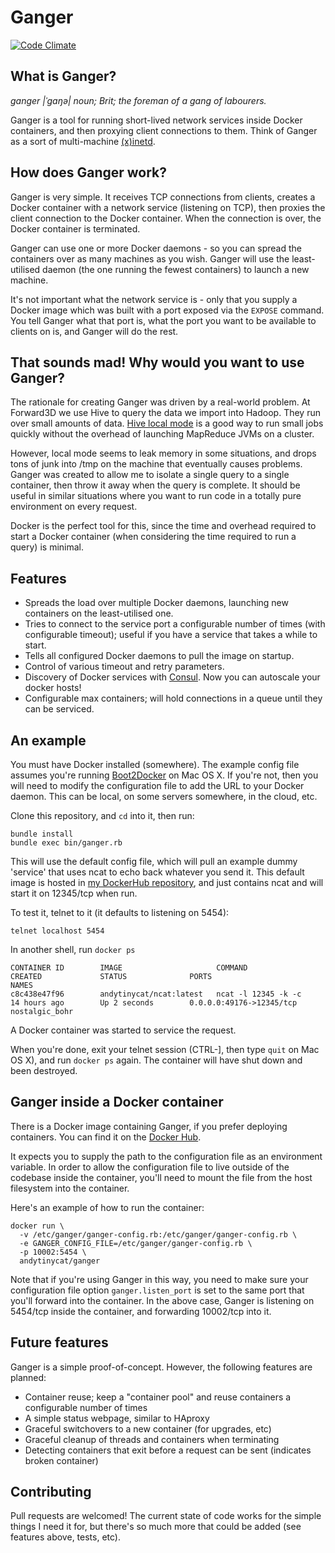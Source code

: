 # Ganger

[![Code Climate](https://codeclimate.com/github/andytinycat/ganger/badges/gpa.svg)](https://codeclimate.com/github/andytinycat/ganger)

## What is Ganger?

_ganger |ˈgaŋə| noun; Brit; the foreman of a gang of labourers._

Ganger is a tool for running short-lived network services inside Docker containers, and then
proxying client connections to them. Think of Ganger as a sort of 
multi-machine [(x)inetd](http://en.wikipedia.org/wiki/Xinetd). 

## How does Ganger work?

Ganger is very simple. It receives TCP connections from clients, creates a Docker container
with a network service (listening on TCP), then proxies the client connection to the Docker
container. When the connection is over, the Docker container is terminated.

Ganger can use one or more Docker daemons - so you can spread the containers over as many
machines as you wish. Ganger will use the least-utilised daemon (the one running the fewest 
containers) to launch a new machine.

It's not important what the network service is - only that you supply a Docker image which
was built with a port exposed via the `EXPOSE` command. You tell Ganger what that port is,
what the port you want to be available to clients on is, and Ganger will do the rest.

## That sounds mad! Why would you want to use Ganger?

The rationale for creating Ganger was driven by a real-world problem. At Forward3D we use
Hive to query the data we import into Hadoop. They run over small amounts of data.
[Hive local mode](http://hadoop-pig-hive-thejas.blogspot.co.uk/2013/04/running-hive-in-local-mode.html) is a
good way to run small jobs quickly without the overhead of launching MapReduce JVMs on a cluster.

However, local mode seems to leak memory in some situations, and drops tons of junk into /tmp
on the machine that eventually causes problems. Ganger was created to allow me to isolate
a single query to a single container, then throw it away when the query is complete. It
should be useful in similar situations where you want to run code in a totally pure environment
on every request.

Docker is the perfect tool for this, since the time and overhead required to start a Docker
container (when considering the time required to run a query) is minimal.

## Features

- Spreads the load over multiple Docker daemons, launching new containers on the least-utilised one.
- Tries to connect to the service port a configurable number of times (with configurable timeout);
  useful if you have a service that takes a while to start.
- Tells all configured Docker daemons to pull the image on startup.
- Control of various timeout and retry parameters.
- Discovery of Docker services with [Consul](http://consul.io). Now you can autoscale your
  docker hosts!
- Configurable max containers; will hold connections in a queue until they can be serviced.

## An example

You must have Docker installed (somewhere). The example config file assumes you're running
[Boot2Docker](https://github.com/boot2docker/boot2docker) on Mac OS X. If you're not, then you will 
need to modify the configuration file to add the URL to your Docker daemon. This can be local,
on some servers somewhere, in the cloud, etc.

Clone this repository, and `cd` into it, then run:

    bundle install
    bundle exec bin/ganger.rb

This will use the default config file, which will pull an example dummy 'service' that uses
ncat to echo back whatever you send it. This default image is hosted in
[my DockerHub repository](https://registry.hub.docker.com/u/andytinycat/ncat/), and just contains
ncat and will start it on 12345/tcp when run.

To test it, telnet to it (it defaults to listening on 5454):

    telnet localhost 5454

In another shell, run `docker ps`

    CONTAINER ID        IMAGE                     COMMAND                CREATED             STATUS              PORTS                      NAMES
    c8c438e47f96        andytinycat/ncat:latest   ncat -l 12345 -k -c    14 hours ago        Up 2 seconds        0.0.0.0:49176->12345/tcp   nostalgic_bohr

A Docker container was started to service the request.

When you're done, exit your telnet session (CTRL-], then type `quit` on Mac OS X), and run
`docker ps` again. The container will have shut down and been destroyed.

## Ganger inside a Docker container

There is a Docker image containing Ganger, if you prefer deploying containers. You can find
it on the [Docker Hub](https://registry.hub.docker.com/u/andytinycat/ganger/).

It expects you to supply the path to the configuration file as an environment variable.
In order to allow the configuration file to live outside of the codebase inside the container,
you'll need to mount the file from the host filesystem into the container.

Here's an example of how to run the container:

    docker run \
      -v /etc/ganger/ganger-config.rb:/etc/ganger/ganger-config.rb \
      -e GANGER_CONFIG_FILE=/etc/ganger/ganger-config.rb \
      -p 10002:5454 \
      andytinycat/ganger

Note that if you're using Ganger in this way, you need to make sure your configuration file option
`ganger.listen_port` is set to the same port that you'll forward into the container. In the above case,
Ganger is listening on 5454/tcp inside the container, and forwarding 10002/tcp into it.

## Future features

Ganger is a simple proof-of-concept. However, the following features are planned:

 - Container reuse; keep a "container pool" and reuse containers a configurable number of times
 - A simple status webpage, similar to HAproxy
 - Graceful switchovers to a new container (for upgrades, etc)
 - Graceful cleanup of threads and containers when terminating
 - Detecting containers that exit before a request can be sent (indicates broken container)
 
## Contributing
 
Pull requests are welcomed! The current state of code works for the simple things I need it for,
but there's so much more that could be added (see features above, tests, etc).
